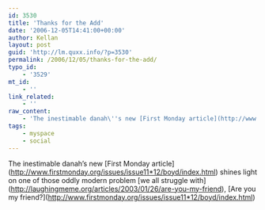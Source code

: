 ```yaml
---
id: 3530
title: 'Thanks for the Add'
date: '2006-12-05T14:41:00+00:00'
author: Kellan
layout: post
guid: 'http://lm.quxx.info/?p=3530'
permalink: /2006/12/05/thanks-for-the-add/
typo_id:
    - '3529'
mt_id:
    - ''
link_related:
    - ''
raw_content:
    - 'The inestimable danah\''s new [First Monday article](http://www.firstmonday.org/issues/issue11_12/boyd/index.html) shines light on one of those oddly modern problem [we all struggle with](http://laughingmeme.org/articles/2003/01/26/are-you-my-friend), [Are you my friend?](http://www.firstmonday.org/issues/issue11_12/boyd/index.html)'
tags:
    - myspace
    - social
---
```


The inestimable danah’s new \[First Monday article\](http://www.firstmonday.org/issues/issue11*12/boyd/index.html) shines light on one of those oddly modern problem \[we all struggle with\](http://laughingmeme.org/articles/2003/01/26/are-you-my-friend), \[Are you my friend?\](http://www.firstmonday.org/issues/issue11*12/boyd/index.html)